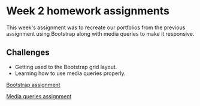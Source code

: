 # Week 2 homework assignments

<p>This week's assignment was to recreate our portfolios from the previous assignment using Bootstrap along with media queries to make it responsive.</p>

## Challenges
* Getting used to the Bootstrap grid layout.
* Learning how to use media queries properly.

<a href="https://august-johnson.github.io/week2/Bootstrap-Portfolio/index.html">Bootstrap assignment</a>

<a href="https://august-johnson.github.io/week2/Responsive-Portfolio/index.html">Media queries assignment</a>
